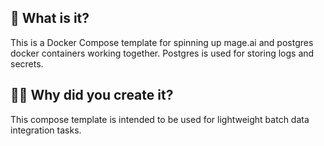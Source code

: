 ## 🤔 What is it?

This is a Docker Compose template for spinning up mage.ai and postgres docker containers working together. Postgres is used for storing logs and secrets.

## 🙋‍♂️ Why did you create it?

This compose template is intended to be used for lightweight batch data integration tasks.
